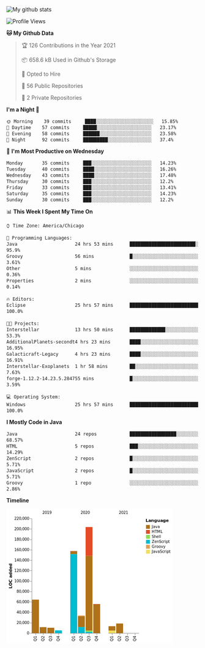 ![My github stats](https://github-readme-stats.vercel.app/api?username=romvoid95&theme=gruvbox&include_all_commits=true&show_icons=true")

<!--START_SECTION:waka-->
![Profile Views](http://img.shields.io/badge/Profile%20Views-6-blue)

**🐱 My Github Data** 

> 🏆 126 Contributions in the Year 2021
 > 
> 📦 658.6 kB Used in Github's Storage 
 > 
> 💼 Opted to Hire
 > 
> 📜 56 Public Repositories 
 > 
> 🔑 2 Private Repositories  
 > 
**I'm a Night 🦉** 

```text
🌞 Morning    39 commits     ████░░░░░░░░░░░░░░░░░░░░░   15.85% 
🌆 Daytime    57 commits     █████░░░░░░░░░░░░░░░░░░░░   23.17% 
🌃 Evening    58 commits     ██████░░░░░░░░░░░░░░░░░░░   23.58% 
🌙 Night      92 commits     █████████░░░░░░░░░░░░░░░░   37.4%

```
📅 **I'm Most Productive on Wednesday** 

```text
Monday       35 commits     ███░░░░░░░░░░░░░░░░░░░░░░   14.23% 
Tuesday      40 commits     ████░░░░░░░░░░░░░░░░░░░░░   16.26% 
Wednesday    43 commits     ████░░░░░░░░░░░░░░░░░░░░░   17.48% 
Thursday     30 commits     ███░░░░░░░░░░░░░░░░░░░░░░   12.2% 
Friday       33 commits     ███░░░░░░░░░░░░░░░░░░░░░░   13.41% 
Saturday     35 commits     ███░░░░░░░░░░░░░░░░░░░░░░   14.23% 
Sunday       30 commits     ███░░░░░░░░░░░░░░░░░░░░░░   12.2%

```


📊 **This Week I Spent My Time On** 

```text
⌚︎ Time Zone: America/Chicago

💬 Programming Languages: 
Java                     24 hrs 53 mins      ████████████████████████░   95.9% 
Groovy                   56 mins             █░░░░░░░░░░░░░░░░░░░░░░░░   3.61% 
Other                    5 mins              ░░░░░░░░░░░░░░░░░░░░░░░░░   0.36% 
Properties               2 mins              ░░░░░░░░░░░░░░░░░░░░░░░░░   0.14%

🔥 Editors: 
Eclipse                  25 hrs 57 mins      █████████████████████████   100.0%

🐱‍💻 Projects: 
Interstellar             13 hrs 50 mins      █████████████░░░░░░░░░░░░   53.3% 
AdditionalPlanets-secondt4 hrs 23 mins       ████░░░░░░░░░░░░░░░░░░░░░   16.95% 
Galacticraft-Legacy      4 hrs 23 mins       ████░░░░░░░░░░░░░░░░░░░░░   16.91% 
Interstellar-Exoplanets  1 hr 58 mins        ██░░░░░░░░░░░░░░░░░░░░░░░   7.63% 
forge-1.12.2-14.23.5.284755 mins             █░░░░░░░░░░░░░░░░░░░░░░░░   3.59%

💻 Operating System: 
Windows                  25 hrs 57 mins      █████████████████████████   100.0%

```

**I Mostly Code in Java** 

```text
Java                     24 repos            █████████████████░░░░░░░░   68.57% 
HTML                     5 repos             ███░░░░░░░░░░░░░░░░░░░░░░   14.29% 
ZenScript                2 repos             █░░░░░░░░░░░░░░░░░░░░░░░░   5.71% 
JavaScript               2 repos             █░░░░░░░░░░░░░░░░░░░░░░░░   5.71% 
Groovy                   1 repo              ░░░░░░░░░░░░░░░░░░░░░░░░░   2.86%

```


**Timeline**

![Chart not found](https://raw.githubusercontent.com/ROMVoid95/ROMVoid95/master/charts/bar_graph.png) 


<!--END_SECTION:waka-->

